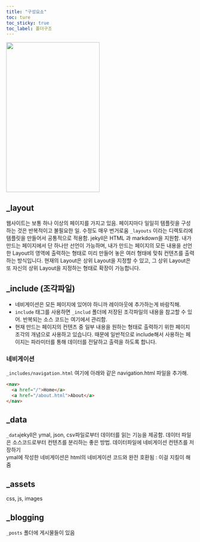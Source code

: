 ```yaml
---
title: "구성요소"
toc: ture
toc_sticky: true
toc_label: 폴더구조
---
```

<img src="https://user-images.githubusercontent.com/67420397/233951436-3511f3b9-24ce-4faf-8f85-0a54c9c65020.png" style="width:250px;height:400px;">

## _layout
웹사이트는 보통 하나 이상의 페이지를 가지고 있음. 페이지마다 일일히 템플릿을 구성하는 것은 반복적이고 불필요한 일. 수정도 매우 번거로움
 `_layouts` 이라는 디렉토리에 템플릿을 만들어서 공통적으로 적용함.
jekyll은 HTML 과 markdown을 지원함.
내가 만드는 페이지에서 단 하나만 선언이 가능하며, 내가 만드는 페이지의 모든 내용을 선언 한 Layout의  영역에 출력하는 형태로 미리 만들어 놓은 여러 형태에 맞춰 컨텐츠를 출력하는 방식입니다. 현재의 Layout은 상위 Layout을 지정할 수 있고, 그 상위 Layout은 또 자신의 상위 Layout을 지정하는 형태로 확장이 가능합니다.

## _include (조각파일)
- 네비게이션은 모든 페이지에 있어야 하니까 레이아웃에 추가하는게 바람직해.
- `include` 태그를 사용하면 `_includ` 폴더에 저장된 조각파일의 내용을 참고할 수 있어. 반복되는 소스 코드는 여기에서 관리함.
-  현재 만드는 페이지의 컨텐츠 중 일부 내용을 원하는 형태로 출력하기 위한 페이지 조각의 개념으로 사용하고 있습니다. 때문에 일반적으로 include해서 사용하는 페이지는 파라미터를 통해 데이터를 전달하고 출력을 하도록 합니다.

### 네비게이션
`_includes/navigation.html` 여기에 아래와 같은 navigation.html 파일을 추가해.
```HTML
<nav>
  <a href="/">Home</a>
  <a href="/about.html">About</a>
</nav>
```
## _data
`_data`jekyll은 ymal, json, csv파일로부터 데이터를 읽는 기능을 제공함. 데이터 파일은 소스코드로부터 컨텐츠를 분리하는 좋은 방법.
데이터파일에 네비게이션 컨텐츠를 저장하기  
ymal에 작성한 네비게이션은 html의 네비게이션 코드와 완전 호환됨 : 이걸 지킬이 해줌

## _assets
css, js, images

## _blogging
`_posts` 폴더에 게시물들이 있음  
